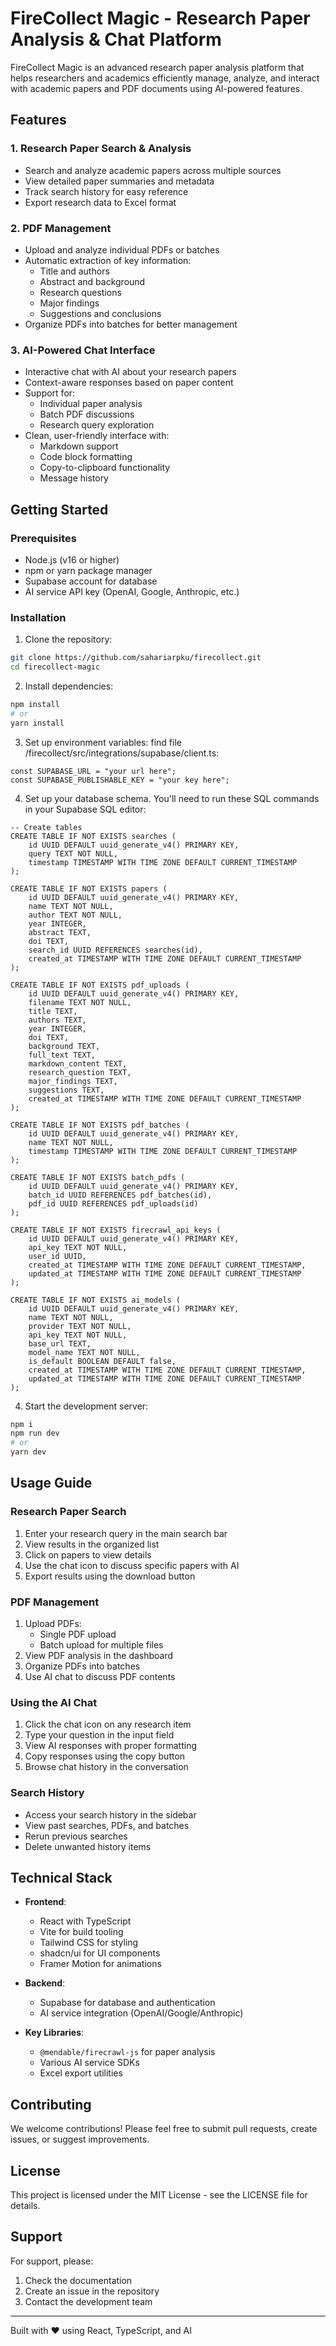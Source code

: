 # FireCollect Magic - Research Paper Analysis & Chat Platform

FireCollect Magic is an advanced research paper analysis platform that helps researchers and academics efficiently manage, analyze, and interact with academic papers and PDF documents using AI-powered features.

## Features

### 1. Research Paper Search & Analysis
- Search and analyze academic papers across multiple sources
- View detailed paper summaries and metadata
- Track search history for easy reference
- Export research data to Excel format

### 2. PDF Management
- Upload and analyze individual PDFs or batches
- Automatic extraction of key information:
  - Title and authors
  - Abstract and background
  - Research questions
  - Major findings
  - Suggestions and conclusions
- Organize PDFs into batches for better management

### 3. AI-Powered Chat Interface
- Interactive chat with AI about your research papers
- Context-aware responses based on paper content
- Support for:
  - Individual paper analysis
  - Batch PDF discussions
  - Research query exploration
- Clean, user-friendly interface with:
  - Markdown support
  - Code block formatting
  - Copy-to-clipboard functionality
  - Message history

## Getting Started

### Prerequisites
- Node.js (v16 or higher)
- npm or yarn package manager
- Supabase account for database
- AI service API key (OpenAI, Google, Anthropic, etc.)

### Installation

1. Clone the repository:
```bash
git clone https://github.com/sahariarpku/firecollect.git
cd firecollect-magic
```

2. Install dependencies:
```bash
npm install
# or
yarn install
```

3. Set up environment variables:
find file /firecollect/src/integrations/supabase/client.ts:
```client.ts:
const SUPABASE_URL = "your url here";
const SUPABASE_PUBLISHABLE_KEY = "your key here";

```

4. Set up your database schema. You'll need to run these SQL commands in your Supabase SQL editor:
```sql:
-- Create tables
CREATE TABLE IF NOT EXISTS searches (
    id UUID DEFAULT uuid_generate_v4() PRIMARY KEY,
    query TEXT NOT NULL,
    timestamp TIMESTAMP WITH TIME ZONE DEFAULT CURRENT_TIMESTAMP
);

CREATE TABLE IF NOT EXISTS papers (
    id UUID DEFAULT uuid_generate_v4() PRIMARY KEY,
    name TEXT NOT NULL,
    author TEXT NOT NULL,
    year INTEGER,
    abstract TEXT,
    doi TEXT,
    search_id UUID REFERENCES searches(id),
    created_at TIMESTAMP WITH TIME ZONE DEFAULT CURRENT_TIMESTAMP
);

CREATE TABLE IF NOT EXISTS pdf_uploads (
    id UUID DEFAULT uuid_generate_v4() PRIMARY KEY,
    filename TEXT NOT NULL,
    title TEXT,
    authors TEXT,
    year INTEGER,
    doi TEXT,
    background TEXT,
    full_text TEXT,
    markdown_content TEXT,
    research_question TEXT,
    major_findings TEXT,
    suggestions TEXT,
    created_at TIMESTAMP WITH TIME ZONE DEFAULT CURRENT_TIMESTAMP
);

CREATE TABLE IF NOT EXISTS pdf_batches (
    id UUID DEFAULT uuid_generate_v4() PRIMARY KEY,
    name TEXT NOT NULL,
    timestamp TIMESTAMP WITH TIME ZONE DEFAULT CURRENT_TIMESTAMP
);

CREATE TABLE IF NOT EXISTS batch_pdfs (
    id UUID DEFAULT uuid_generate_v4() PRIMARY KEY,
    batch_id UUID REFERENCES pdf_batches(id),
    pdf_id UUID REFERENCES pdf_uploads(id)
);

CREATE TABLE IF NOT EXISTS firecrawl_api_keys (
    id UUID DEFAULT uuid_generate_v4() PRIMARY KEY,
    api_key TEXT NOT NULL,
    user_id UUID,
    created_at TIMESTAMP WITH TIME ZONE DEFAULT CURRENT_TIMESTAMP,
    updated_at TIMESTAMP WITH TIME ZONE DEFAULT CURRENT_TIMESTAMP
);

CREATE TABLE IF NOT EXISTS ai_models (
    id UUID DEFAULT uuid_generate_v4() PRIMARY KEY,
    name TEXT NOT NULL,
    provider TEXT NOT NULL,
    api_key TEXT NOT NULL,
    base_url TEXT,
    model_name TEXT NOT NULL,
    is_default BOOLEAN DEFAULT false,
    created_at TIMESTAMP WITH TIME ZONE DEFAULT CURRENT_TIMESTAMP,
    updated_at TIMESTAMP WITH TIME ZONE DEFAULT CURRENT_TIMESTAMP
);
```
4. Start the development server:
```bash
npm i
npm run dev
# or
yarn dev
```

## Usage Guide

### Research Paper Search
1. Enter your research query in the main search bar
2. View results in the organized list
3. Click on papers to view details
4. Use the chat icon to discuss specific papers with AI
5. Export results using the download button

### PDF Management
1. Upload PDFs:
   - Single PDF upload
   - Batch upload for multiple files
2. View PDF analysis in the dashboard
3. Organize PDFs into batches
4. Use AI chat to discuss PDF contents

### Using the AI Chat
1. Click the chat icon on any research item
2. Type your question in the input field
3. View AI responses with proper formatting
4. Copy responses using the copy button
5. Browse chat history in the conversation

### Search History
- Access your search history in the sidebar
- View past searches, PDFs, and batches
- Rerun previous searches
- Delete unwanted history items

## Technical Stack

- **Frontend**:
  - React with TypeScript
  - Vite for build tooling
  - Tailwind CSS for styling
  - shadcn/ui for UI components
  - Framer Motion for animations

- **Backend**:
  - Supabase for database and authentication
  - AI service integration (OpenAI/Google/Anthropic)

- **Key Libraries**:
  - `@mendable/firecrawl-js` for paper analysis
  - Various AI service SDKs
  - Excel export utilities

## Contributing

We welcome contributions! Please feel free to submit pull requests, create issues, or suggest improvements.

## License

This project is licensed under the MIT License - see the LICENSE file for details.

## Support

For support, please:
1. Check the documentation
2. Create an issue in the repository
3. Contact the development team

---

Built with ❤️ using React, TypeScript, and AI
